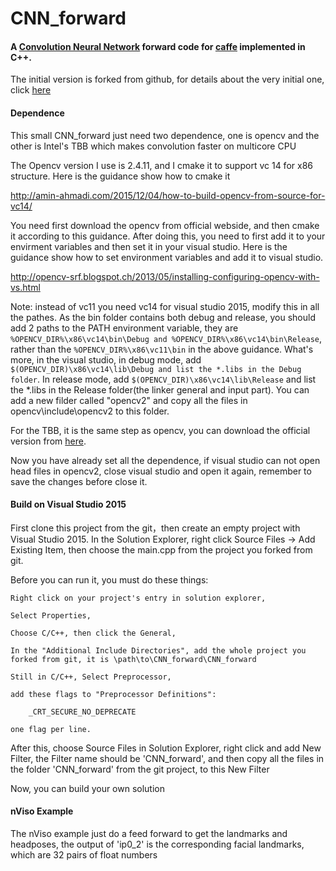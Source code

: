 # CNN_forward
#### A [Convolution Neural Network](https://en.wikipedia.org/wiki/Convolutional_neural_network) forward code for [caffe](http://caffe.berkeleyvision.org/) implemented in C++.

The initial version is forked from github, for details about the very initial one, click [here](https://github.com/ihciah/CNN_forward)

#### Dependence
This small CNN_forward just need two dependence, one is opencv and the other is Intel's TBB which makes convolution faster on multicore CPU

The Opencv version I use is 2.4.11, and I cmake it to support vc 14 for x86 structure.  Here is the guidance show how to cmake it

http://amin-ahmadi.com/2015/12/04/how-to-build-opencv-from-source-for-vc14/

You need first download the opencv from official webside, and then cmake it according to this guidance. After doing this, you need to first add it to your envirment variables and then set it in your visual studio. Here is the guidance show how to set environment variables and add it to visual studio.

http://opencv-srf.blogspot.ch/2013/05/installing-configuring-opencv-with-vs.html

Note: instead of vc11 you need vc14 for visual studio 2015, modify this in all the pathes. As the bin folder contains both debug and release, you should add 2 paths to the PATH environment variable, they are
`%OPENCV_DIR%\x86\vc14\bin\Debug and %OPENCV_DIR%\x86\vc14\bin\Release`,
 rather than the `%OPENCV_DIR%\x86\vc11\bin` in the above guidance. What's more, in the visual studio, in debug mode, add `$(OPENCV_DIR)\x86\vc14\lib\Debug and list the *.libs in the Debug folder`. In release mode, add `$(OPENCV_DIR)\x86\vc14\lib\Release` and list the *.libs in the Release folder(the linker general and input part). You can add a new filder called "opencv2" and copy all the files in opencv\include\opencv2 to this folder.

 For the TBB, it is the same step as opencv, you can download the official version from [here](https://www.threadingbuildingblocks.org).

Now you have already set all the dependence, if visual studio can not open head files in opencv2, close visual studio and open it again, remember to save the changes before close it.


#### Build on Visual Studio 2015

First clone this project from the git，then create an empty project with Visual Studio 2015. In the Solution Explorer, right click Source Files -> Add Existing Item, then choose the main.cpp from the project you forked from git.

Before you can run it, you must do these things:

    Right click on your project's entry in solution explorer,

    Select Properties,

	Choose C/C++, then click the General,

	In the "Additional Include Directories", add the whole project you forked from git, it is \path\to\CNN_forward\CNN_forward

	Still in C/C++, Select Preprocessor,

    add these flags to "Preprocessor Definitions":

        _CRT_SECURE_NO_DEPRECATE

    one flag per line.

After this, choose Source Files in Solution Explorer, right click and add New Filter, the Filter name should be 'CNN_forward', and then copy all the files in the folder 'CNN_forward' from the git project, to this New Filter

Now, you can build your own solution

#### nViso Example
The nViso example just do a feed forward to get the landmarks and headposes, the output of 'ip0_2' is the corresponding facial landmarks, which are 32 pairs of float numbers
